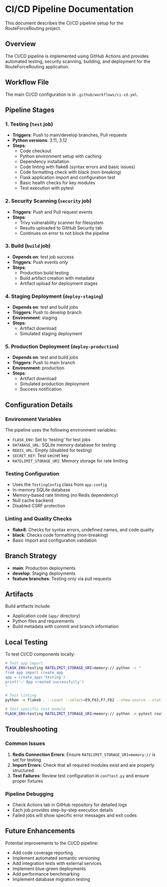 # CI/CD Pipeline Documentation

This document describes the CI/CD pipeline setup for the RouteForceRouting project.

## Overview

The CI/CD pipeline is implemented using GitHub Actions and provides automated testing, security scanning, building, and deployment for the RouteForceRouting application.

## Workflow File

The main CI/CD configuration is in `.github/workflows/ci-cd.yml`.

## Pipeline Stages

### 1. Testing (`test` job)
- **Triggers**: Push to main/develop branches, Pull requests
- **Python versions**: 3.11, 3.12
- **Steps**:
  - Code checkout
  - Python environment setup with caching
  - Dependency installation
  - Code linting with flake8 (syntax errors and basic issues)
  - Code formatting check with black (non-breaking)
  - Flask application import and configuration test
  - Basic health checks for key modules
  - Test execution with pytest

### 2. Security Scanning (`security` job)
- **Triggers**: Push and Pull request events
- **Steps**:
  - Trivy vulnerability scanner for filesystem
  - Results uploaded to GitHub Security tab
  - Continues on error to not block the pipeline

### 3. Build (`build` job)
- **Depends on**: test job success
- **Triggers**: Push events only
- **Steps**:
  - Production build testing
  - Build artifact creation with metadata
  - Artifact upload for deployment stages

### 4. Staging Deployment (`deploy-staging`)
- **Depends on**: test and build jobs
- **Triggers**: Push to develop branch
- **Environment**: staging
- **Steps**:
  - Artifact download
  - Simulated staging deployment

### 5. Production Deployment (`deploy-production`)
- **Depends on**: test and build jobs  
- **Triggers**: Push to main branch
- **Environment**: production
- **Steps**:
  - Artifact download
  - Simulated production deployment
  - Success notification

## Configuration Details

### Environment Variables
The pipeline uses the following environment variables:
- `FLASK_ENV`: Set to 'testing' for test jobs
- `DATABASE_URL`: SQLite memory database for testing
- `REDIS_URL`: Empty (disabled for testing)
- `SECRET_KEY`: Test secret key
- `RATELIMIT_STORAGE_URI`: Memory storage for rate limiting

### Testing Configuration
- Uses the `TestingConfig` class from `app.config`
- In-memory SQLite database
- Memory-based rate limiting (no Redis dependency)
- Null cache backend
- Disabled CSRF protection

### Linting and Quality Checks
- **flake8**: Checks for syntax errors, undefined names, and code quality
- **black**: Checks code formatting (non-breaking)
- Basic import and configuration validation

## Branch Strategy

- **main**: Production deployments
- **develop**: Staging deployments  
- **feature branches**: Testing only via pull requests

## Artifacts

Build artifacts include:
- Application code (`app/` directory)
- Python files and requirements
- Build metadata with commit and branch information

## Local Testing

To test CI/CD components locally:

```bash
# Test app import
FLASK_ENV=testing RATELIMIT_STORAGE_URI=memory:// python -c "
from app import create_app
app = create_app('testing')
print('✅ App created successfully')
"

# Test linting
python -m flake8 . --count --select=E9,F63,F7,F82 --show-source --statistics --exclude=node_modules,backup_deployment,migrations

# Test specific test module
FLASK_ENV=testing RATELIMIT_STORAGE_URI=memory:// python -m pytest routing/test/test_loader.py -v
```

## Troubleshooting

### Common Issues

1. **Redis Connection Errors**: Ensure `RATELIMIT_STORAGE_URI=memory://` is set for testing
2. **Import Errors**: Check that all required modules exist and are properly structured
3. **Test Failures**: Review test configuration in `conftest.py` and ensure proper fixtures

### Pipeline Debugging

- Check Actions tab in GitHub repository for detailed logs
- Each job provides step-by-step execution details
- Failed jobs will show specific error messages and exit codes

## Future Enhancements

Potential improvements to the CI/CD pipeline:
- Add code coverage reporting
- Implement automated semantic versioning
- Add integration tests with external services
- Implement blue-green deployments
- Add performance benchmarking
- Implement database migration testing